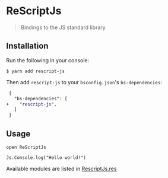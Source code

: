 # ReScriptJs

> Bindings to the JS standard library

## Installation

Run the following in your console:

```console
$ yarn add rescript-js
```

Then add `rescript-js` to your `bsconfig.json`'s `bs-dependencies`:

```diff
 {
   "bs-dependencies": [
+    "rescript-js",
   ]
 }
```

## Usage

```reason
open ReScriptJs

Js.Console.log("Hello world!")
```

Available modules are listed in [RescriptJs.res](./src/RescriptJs.res)
